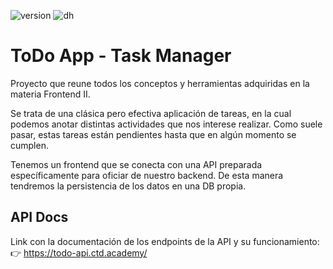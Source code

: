 ![version](https://img.shields.io/badge/Version-04.2022-green)
![dh](https://img.shields.io/badge/Materia-Frontend%20II-blue)

# ToDo App - Task Manager
Proyecto que reune todos los conceptos y herramientas adquiridas en la materia Frontend II.

Se trata de una clásica pero efectiva aplicación de tareas, en la cual podemos anotar distintas actividades que nos interese realizar. Como suele pasar, estas tareas están pendientes hasta que en algún momento se cumplen. 

Tenemos un frontend que se conecta con una API preparada específicamente para oficiar de nuestro backend. De esta manera tendremos la persistencia de los datos en una DB propia.


## API Docs
Link con la documentación de los endpoints de la API y su funcionamiento:
👉 https://todo-api.ctd.academy/